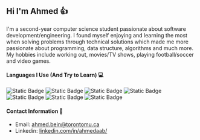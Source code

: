 ## Hi I'm Ahmed 👍
<!-- <img src="https://user-images.githubusercontent.com/1303154/88677602-1635ba80-d120-11ea-84d8-d263ba5fc3c0.gif" width="28px" alt="hi"> -->

I'm a second-year computer science student passionate about software development/engineering. I found myself enjoying and learning the most when solving problems through technical solutions which made me more passionate about programming, data structure, algorithms and much more. My hobbies include working out, movies/TV shows, playing football/soccer and video games.



#### Languages I Use (And Try to Learn) 💻
![Static Badge](https://img.shields.io/badge/Python-4474aa?style=for-the-badge&logo=python&labelColor=black)
![Static Badge](https://img.shields.io/badge/Java-f5b942?style=for-the-badge&logo=data.ai&logoColor=f5b942&labelColor=black)
![Static Badge](https://img.shields.io/badge/SQL-f58236?style=for-the-badge&logo=sqlite&logoColor=f58236&labelColor=black)
![Static Badge](https://img.shields.io/badge/Javascript-f5ef36?style=for-the-badge&logo=javascript&logoColor=f5ef36&labelColor=black)
![Static Badge](https://img.shields.io/badge/HTML5-f56951?style=for-the-badge&logo=html5&logoColor=f56951&labelColor=black)
![Static Badge](https://img.shields.io/badge/CSS-71daf5?style=for-the-badge&logo=tailwind%20css&logoColor=71daf5&labelColor=black)
![Static Badge](https://img.shields.io/badge/Lisp-b5c7c7?style=for-the-badge&logo=Lucid&logoColor=b5c7c7&labelColor=black)

#### Contact Information 🔰
- Email: <a href="mailto:ahmed.bein@torontomu.ca">ahmed.bein@torontomu.ca</a> 
- Linkedin: [linkedin.com/in/ahmedaab/](https://www.linkedin.com/in/ahmedaab/)

<!--
#### Currently Doing...
- working on something...
--!>

<!--
Secret Message: Do you have any movies/tv shows you would like to recommend? Send an email!
Note: October-November gotta be one of the worst months ever. I had so MANY midterms and assignments and quizzes and tests. 
--!>

